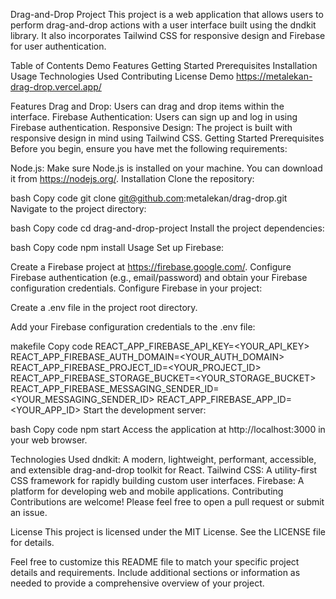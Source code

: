 Drag-and-Drop Project
This project is a web application that allows users to perform drag-and-drop actions with a user interface built using the dndkit library. It also incorporates Tailwind CSS for responsive design and Firebase for user authentication.

Table of Contents
Demo
Features
Getting Started
Prerequisites
Installation
Usage
Technologies Used
Contributing
License
Demo
https://metalekan-drag-drop.vercel.app/

Features
Drag and Drop: Users can drag and drop items within the interface.
Firebase Authentication: Users can sign up and log in using Firebase authentication.
Responsive Design: The project is built with responsive design in mind using Tailwind CSS.
Getting Started
Prerequisites
Before you begin, ensure you have met the following requirements:

Node.js: Make sure Node.js is installed on your machine. You can download it from https://nodejs.org/.
Installation
Clone the repository:

bash
Copy code
git clone git@github.com:metalekan/drag-drop.git
Navigate to the project directory:

bash
Copy code
cd drag-and-drop-project
Install the project dependencies:

bash
Copy code
npm install
Usage
Set up Firebase:

Create a Firebase project at https://firebase.google.com/.
Configure Firebase authentication (e.g., email/password) and obtain your Firebase configuration credentials.
Configure Firebase in your project:

Create a .env file in the project root directory.

Add your Firebase configuration credentials to the .env file:

makefile
Copy code
REACT_APP_FIREBASE_API_KEY=<YOUR_API_KEY>
REACT_APP_FIREBASE_AUTH_DOMAIN=<YOUR_AUTH_DOMAIN>
REACT_APP_FIREBASE_PROJECT_ID=<YOUR_PROJECT_ID>
REACT_APP_FIREBASE_STORAGE_BUCKET=<YOUR_STORAGE_BUCKET>
REACT_APP_FIREBASE_MESSAGING_SENDER_ID=<YOUR_MESSAGING_SENDER_ID>
REACT_APP_FIREBASE_APP_ID=<YOUR_APP_ID>
Start the development server:

bash
Copy code
npm start
Access the application at http://localhost:3000 in your web browser.

Technologies Used
dndkit: A modern, lightweight, performant, accessible, and extensible drag-and-drop toolkit for React.
Tailwind CSS: A utility-first CSS framework for rapidly building custom user interfaces.
Firebase: A platform for developing web and mobile applications.
Contributing
Contributions are welcome! Please feel free to open a pull request or submit an issue.

License
This project is licensed under the MIT License. See the LICENSE file for details.

Feel free to customize this README file to match your specific project details and requirements. Include additional sections or information as needed to provide a comprehensive overview of your project.





